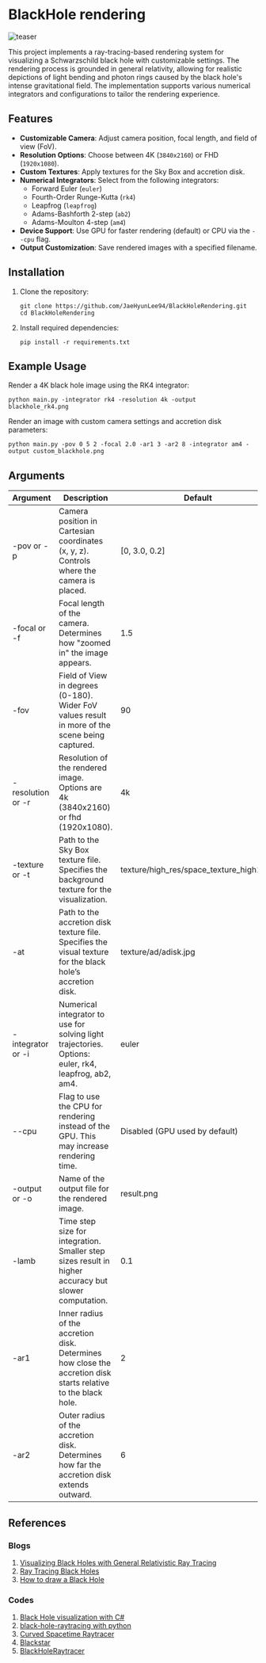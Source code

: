 # BlackHole rendering

![teaser](https://github.com/user-attachments/assets/abcb91df-2bf4-4ea0-a1de-f2f386025c3d)

This project implements a ray-tracing-based rendering system for visualizing a Schwarzschild black hole with customizable settings. The rendering process is grounded in general relativity, allowing for realistic depictions of light bending and photon rings caused by the black hole's intense gravitational field. The implementation supports various numerical integrators and configurations to tailor the rendering experience.

## Features
- **Customizable Camera**: Adjust camera position, focal length, and field of view (FoV).
- **Resolution Options**: Choose between 4K (`3840x2160`) or FHD (`1920x1080`).
- **Custom Textures**: Apply textures for the Sky Box and accretion disk.
- **Numerical Integrators**: Select from the following integrators:
  - Forward Euler (`euler`)
  - Fourth-Order Runge-Kutta (`rk4`)
  - Leapfrog (`leapfrog`)
  - Adams-Bashforth 2-step (`ab2`)
  - Adams-Moulton 4-step (`am4`)
- **Device Support**: Use GPU for faster rendering (default) or CPU via the `--cpu` flag.
- **Output Customization**: Save rendered images with a specified filename.

## Installation
1. Clone the repository:
   ```
   git clone https://github.com/JaeHyunLee94/BlackHoleRendering.git
   cd BlackHoleRendering
   ```

2. Install required dependencies:
    ```
    pip install -r requirements.txt
    ```

## Example Usage
Render a 4K black hole image using the RK4 integrator:

    python main.py -integrator rk4 -resolution 4k -output blackhole_rk4.png
    
Render an image with custom camera settings and accretion disk parameters:

    python main.py -pov 0 5 2 -focal 2.0 -ar1 3 -ar2 8 -integrator am4 -output custom_blackhole.png



## Arguments

| Argument      | Description                                                                                                  | Default                                 |
|---------------|--------------------------------------------------------------------------------------------------------------|-----------------------------------------|
| -pov or -p    | Camera position in Cartesian coordinates (x, y, z). Controls where the camera is placed.                     | [0, 3.0, 0.2]                          |
| -focal or -f  | Focal length of the camera. Determines how "zoomed in" the image appears.                                    | 1.5                                     |
| -fov          | Field of View in degrees (0-180). Wider FoV values result in more of the scene being captured.               | 90                                      |
| -resolution or -r | Resolution of the rendered image. Options are 4k (3840x2160) or fhd (1920x1080).                       | 4k                                      |
| -texture or -t | Path to the Sky Box texture file. Specifies the background texture for the visualization.                   | texture/high_res/space_texture_high1.jpg |
| -at           | Path to the accretion disk texture file. Specifies the visual texture for the black hole’s accretion disk.   | texture/ad/adisk.jpg                    |
| -integrator or -i | Numerical integrator to use for solving light trajectories. Options: euler, rk4, leapfrog, ab2, am4.    | euler                                   |
| --cpu         | Flag to use the CPU for rendering instead of the GPU. This may increase rendering time.                      | Disabled (GPU used by default)          |
| -output or -o | Name of the output file for the rendered image.                                                              | result.png                              |
| -lamb         | Time step size for integration. Smaller step sizes result in higher accuracy but slower computation.         | 0.1                                     |
| -ar1          | Inner radius of the accretion disk. Determines how close the accretion disk starts relative to the black hole.| 2                                       |
| -ar2          | Outer radius of the accretion disk. Determines how far the accretion disk extends outward.                   | 6                                       |


## References
### Blogs
1. [Visualizing Black Holes with General Relativistic Ray Tracing](https://blog.seanholloway.com/2022/03/13/visualizing-black-holes-with-general-relativistic-ray-tracing/)
2. [Ray Tracing Black Holes](https://eliot1019.github.io/Black-Hole-Raytracer/)
3. [How to draw a Black Hole](https://rantonels.github.io/starless/)
### Codes
1. [Black Hole visualization with C#](https://github.com/HollowaySean/BlackHoleViz_v2)
2. [black-hole-raytracing with python](https://github.com/bguesman/black-hole-raytracing)
3. [Curved Spacetime Raytracer](https://github.com/silvaan/blackhole_raytracer)
4. [Blackstar](https://github.com/flannelhead/blackstar)
5. [BlackHoleRaytracer](https://github.com/dbrant/BlackHoleRaytracer)